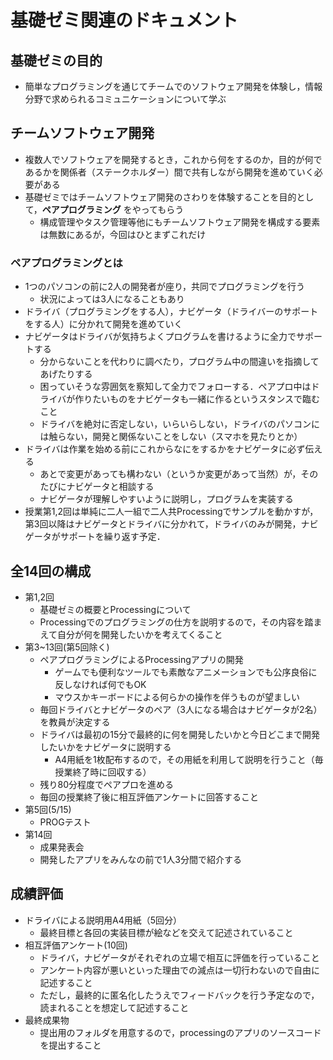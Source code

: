 # 基礎ゼミ関連のドキュメント

## 基礎ゼミの目的
- 簡単なプログラミングを通じてチームでのソフトウェア開発を体験し，情報分野で求められるコミュニケーションについて学ぶ

## チームソフトウェア開発
- 複数人でソフトウェアを開発するとき，これから何をするのか，目的が何であるかを関係者（ステークホルダー）間で共有しながら開発を進めていく必要がある
- 基礎ゼミではチームソフトウェア開発のさわりを体験することを目的として，**ペアプログラミング** をやってもらう
  - 構成管理やタスク管理等他にもチームソフトウェア開発を構成する要素は無数にあるが，今回はひとまずこれだけ

### ペアプログラミングとは
- 1つのパソコンの前に2人の開発者が座り，共同でプログラミングを行う
  - 状況によっては3人になることもあり
- ドライバ（プログラミングをする人），ナビゲータ（ドライバーのサポートをする人）に分かれて開発を進めていく
- ナビゲータはドライバが気持ちよくプログラムを書けるように全力でサポートする
  - 分からないことを代わりに調べたり，プログラム中の間違いを指摘してあげたりする
  - 困っていそうな雰囲気を察知して全力でフォローする．ペアプロ中はドライバが作りたいものをナビゲータも一緒に作るというスタンスで臨むこと
  - ドライバを絶対に否定しない，いらいらしない，ドライバのパソコンには触らない，開発と関係ないことをしない（スマホを見たりとか）
- ドライバは作業を始める前にこれからなにをするかをナビゲータに必ず伝える
  - あとで変更があっても構わない（というか変更があって当然）が，そのたびにナビゲータと相談する
  - ナビゲータが理解しやすいように説明し，プログラムを実装する
- 授業第1,2回は単純に二人一組で二人共Processingでサンプルを動かすが，第3回以降はナビゲータとドライバに分かれて，ドライバのみが開発，ナビゲータがサポートを繰り返す予定．

## 全14回の構成
- 第1,2回
  - 基礎ゼミの概要とProcessingについて
  - Processingでのプログラミングの仕方を説明するので，その内容を踏まえて自分が何を開発したいかを考えてくること
- 第3~13回(第5回除く)
  - ペアプログラミングによるProcessingアプリの開発
    - ゲームでも便利なツールでも素敵なアニメーションでも公序良俗に反しなければ何でもOK
    - マウスかキーボードによる何らかの操作を伴うものが望ましい
  - 毎回ドライバとナビゲータのペア（3人になる場合はナビゲータが2名）を教員が決定する
  - ドライバは最初の15分で最終的に何を開発したいかと今日どこまで開発したいかをナビゲータに説明する
    - A4用紙を1枚配布するので，その用紙を利用して説明を行うこと（毎授業終了時に回収する）
  - 残り80分程度でペアプロを進める
  - 毎回の授業終了後に相互評価アンケートに回答すること
- 第5回(5/15)
  - PROGテスト
- 第14回
  - 成果発表会
  - 開発したアプリをみんなの前で1人3分間で紹介する

## 成績評価
- ドライバによる説明用A4用紙（5回分）
  - 最終目標と各回の実装目標が絵などを交えて記述されていること
- 相互評価アンケート(10回)
  - ドライバ，ナビゲータがそれぞれの立場で相互に評価を行っていること
  - アンケート内容が悪いといった理由での減点は一切行わないので自由に記述すること
  - ただし，最終的に匿名化したうえでフィードバックを行う予定なので，読まれることを想定して記述すること
- 最終成果物
  - 提出用のフォルダを用意するので，processingのアプリのソースコードを提出すること
